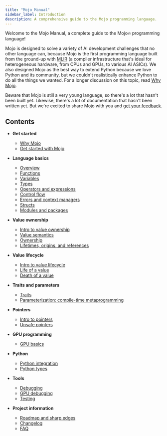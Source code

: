 ```yaml
---
title: "Mojo Manual"
sidebar_label: Introduction
description: A comprehensive guide to the Mojo programming language.
---
```


Welcome to the Mojo Manual, a complete guide to the Mojo🔥 programming language!

Mojo is designed to solve a variety of AI development challenges that no other
language can, because Mojo is the first programming language built from the
ground-up with [MLIR](https://mlir.llvm.org/) (a compiler infrastructure that's
ideal for heterogeneous hardware, from CPUs and GPUs, to various AI ASICs). We
also designed Mojo as the best way to extend Python because we love Python and its
community, but we couldn't realistically enhance Python to do all the things we
wanted. For a longer discussion on this topic, read [Why
Mojo](/mojo/why-mojo).

Beware that Mojo is still a very young language, so there's a lot that hasn't
been built yet. Likewise, there's a lot of documentation that hasn't been
written yet. But we're excited to share Mojo with you and [get your
feedback](https://www.modular.com/community).

## Contents

- **Get started**

  - [Why Mojo](/mojo/why-mojo)
  - [Get started with Mojo](/mojo/manual/get-started)

- **Language basics**

  - [Overview](/mojo/manual/basics)
  - [Functions](/mojo/manual/functions)
  - [Variables](/mojo/manual/variables)
  - [Types](/mojo/manual/types)
  - [Operators and expressions](/mojo/manual/operators)
  - [Control flow](/mojo/manual/control-flow)
  - [Errors and context managers](/mojo/manual/errors)
  - [Structs](/mojo/manual/structs)
  - [Modules and packages](/mojo/manual/packages)

- **Value ownership**

  - [Intro to value ownership](/mojo/manual/values/)
  - [Value semantics](/mojo/manual/values/value-semantics)
  - [Ownership](/mojo/manual/values/ownership)
  - [Lifetimes, origins, and references](/mojo/manual/values/lifetimes)

- **Value lifecycle**

  - [Intro to value lifecycle](/mojo/manual/lifecycle/)
  - [Life of a value](/mojo/manual/lifecycle/life)
  - [Death of a value](/mojo/manual/lifecycle/death)

- **Traits and parameters**

  - [Traits](/mojo/manual/traits)
  - [Parameterization: compile-time metaprogramming](/mojo/manual/parameters/)

- **Pointers**

  - [Intro to pointers](/mojo/manual/pointers/)
  - [Unsafe pointers](/mojo/manual/pointers/unsafe-pointers)

- **GPU programming**

  - [GPU basics](/mojo/manual/gpu/basics)

- **Python**

  - [Python integration](/mojo/manual/python/)
  - [Python types](/mojo/manual/python/types)

- **Tools**

  - [Debugging](/mojo/tools/debugging)
  - [GPU debugging](/mojo/tools/debugging)
  - [Testing](/mojo/tools/testing)

- **Project information**

  - [Roadmap and sharp edges](/mojo/roadmap)
  - [Changelog](/mojo/changelog)
  - [FAQ](/mojo/faq)
